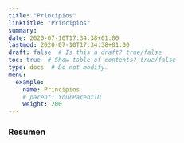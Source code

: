 ```yaml
---
title: "Principios"
linktitle: "Principios"
summary:
date: 2020-07-10T17:34:38+01:00
lastmod: 2020-07-10T17:34:38+01:00
draft: false  # Is this a draft? true/false
toc: true  # Show table of contents? true/false
type: docs  # Do not modify.
menu:
  example:
    name: Principios
    # parent: YourParentID
    weight: 200
---
```


### Resumen

